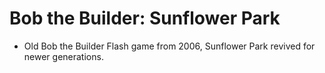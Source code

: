 # Bob the Builder: Sunflower Park
* Old Bob the Builder Flash game from 2006, Sunflower Park revived for newer generations.
